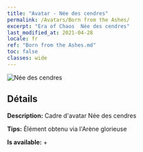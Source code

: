 ```yaml
---
title: "Avatar - Née des cendres"
permalink: /Avatars/Born from the Ashes/
excerpt: "Era of Chaos  Née des cendres"
last_modified_at: 2021-04-28
locale: fr
ref: "Born from the Ashes.md"
toc: false
classes: wide
---
```

 ![Née des cendres](/images/a/avatarFrame_76.png)

## Détails

 **Description:** Cadre d'avatar Née des cendres 

 **Tips:** Élément obtenu via l'Arène glorieuse 

 **Is available:**  + 

